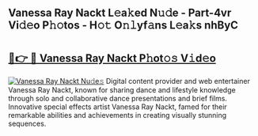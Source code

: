 ## Vanessa Ray Nackt L𝚎a𝚔ed N𝚞𝚍e - Part-4vr Vi𝚍𝚎o P𝚑𝚘tos - H𝚘𝚝 O𝚗𝚕yf𝚊ns L𝚎a𝚔s nhByC

# <h2><a href="http://kf800vb.oniu.top/?m=Vanessa+Ray+Nackt">🔗👉 🔴 Vanessa Ray Nackt P𝚑ot𝚘𝚜 V𝚒d𝚎o</a></h2>

[![Vanessa Ray Nackt Nu𝚍e𝚜](https://i.imgur.com/0qMVB7G.gif)](http://kf800vb.oniu.top/?m=Vanessa+Ray+Nackt)
Digital content provider and web entertainer Vanessa Ray Nackt, known for sharing dance and lifestyle knowledge through solo and collaborative dance presentations and brief films. Innovative special effects artist Vanessa Ray Nackt, famed for their remarkable abilities and achievements in creating visually stunning sequences.  
